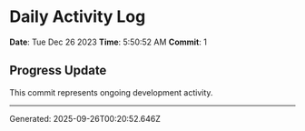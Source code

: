 # Daily Activity Log

**Date**: Tue Dec 26 2023
**Time**: 5:50:52 AM
**Commit**: 1

## Progress Update

This commit represents ongoing development activity.

---
Generated: 2025-09-26T00:20:52.646Z
